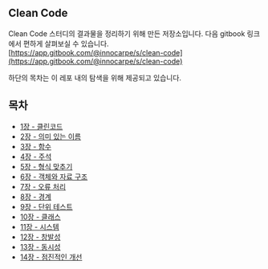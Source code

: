 ## Clean Code

Clean Code 스터디의 결과물을 정리하기 위해 만든 저장소입니다. 다음 gitbook 링크에서 편하게 살펴보실 수 있습니다.[https://app.gitbook.com/@innocarpe/s/clean-code](https://app.gitbook.com/@innocarpe/s/clean-code)

하단의 목차는 이 레포 내의 탐색을 위해 제공되고 있습니다. 

## 목차

* [1장 - 클린코드](https://github.com/Yooii-Studios/Clean-Code/blob/master/Chapter%2001%20-%20깨끗한%20코드.md) 
* [2장 - 의미 있는 이름](https://github.com/Yooii-Studios/Clean-Code/blob/master/Chapter%2002%20-%20의미%20있는%20이름.md)  
* [3장 - 함수](https://github.com/Yooii-Studios/Clean-Code/blob/master/Chapter%2003%20-%20함수.md)  
* [4장 - 주석](https://github.com/Yooii-Studios/Clean-Code/blob/master/Chapter%2004%20-%20주석.md)  
* [5장 - 형식 맞추기](https://github.com/Yooii-Studios/Clean-Code/blob/master/Chapter%2005%20-%20형식%20맞추기.md)  
* [6장 - 객체와 자료 구조](https://github.com/Yooii-Studios/Clean-Code/blob/master/Chapter%2006%20-%20객체와%20자료%20구조.md)  
* [7장 - 오류 처리](https://github.com/Yooii-Studios/Clean-Code/blob/master/Chapter%2007%20-%20에러%20핸들링.md)  
* [8장 - 경계](https://github.com/Yooii-Studios/Clean-Code/blob/master/Chapter%2008%20-%20경계.md)  
* [9장 - 단위 테스트](https://github.com/Yooii-Studios/Clean-Code/blob/master/Chapter%2009%20-%20단위%20테스트.md)  
* [10장 - 클래스](https://github.com/Yooii-Studios/Clean-Code/blob/master/Chapter%2010%20-%20클래스.md)  
* [11장 - 시스템](https://github.com/Yooii-Studios/Clean-Code/blob/master/Chapter%2011%20-%20시스템.md)  
* [12장 - 창발성](https://github.com/Yooii-Studios/Clean-Code/blob/master/Chapter%2012%20-%20창발성.md)  
* [13장 - 동시성](https://github.com/Yooii-Studios/Clean-Code/blob/master/Chapter%2013%20-%20동시성.md)  
* [14장 - 점진적인 개선](https://github.com/Yooii-Studios/Clean-Code/blob/master/Chapter%2014%20-%20점진적인%20개선.md)  

